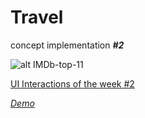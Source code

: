 # Travel
concept implementation ***#2***

![alt IMDb-top-11](https://cdn-images-1.medium.com/max/800/1*qsUuLnbyD3jwYJ13Lqyrug.gif)

<a href="https://medium.muz.li/ui-interactions-of-the-week-120-c0b2e5199df0" target="_blank">UI Interactions of the week #2</a>

<em><a href="https://aakashrajur.github.io/imdb-top-11/" target="_blank">Demo</a></em>